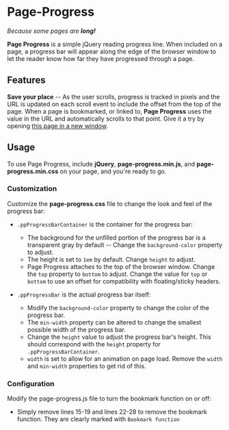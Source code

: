 # Page-Progress

_Because some pages are **long!**_

**Page Progress** is a simple jQuery reading progress line. When included on a page, a progress bar will appear along the edge of the browser window to let the reader know how far they have progressed through a page.

## Features

**Save your place** -- As the user scrolls, progress is tracked in pixels and the URL is updated on each scroll event to include the offset from the top of the page. When a page is bookmarked, or linked to, **Page Progress** uses the value in the URL and automatically scrolls to that point. Give it a try by opening [this page in a new window](index.html#500).

## Usage

To use Page Progress, include **jQuery**, **page-progress.min.js**, and **page-progress.min.css** on your page, and you're ready to go.

### Customization

Customize the **page-progress.css** file to change the look and feel of the progress bar:

*   `.ppProgressBarContainer` is the container for the progress bar:
    *   The background for the unfilled portion of the progress bar is a transparent gray by default -- Change the `background-color` property to adjust.
    *   The height is set to `1em` by default. Change `height` to adjust.
    *   Page Progress attaches to the top of the browser window. Change the `top` property to `bottom` to adjust. Change the value for `top` or `bottom` to use an offset for compatibility with floating/sticky headers.

*   `.ppProgressBar` is the actual progress bar itself:
    *   Modify the `background-color` property to change the color of the progress bar.
    *   The `min-width` property can be altered to change the smallest possible width of the progress bar.
    *   Change the `height` value to adjust the progress bar's height. This should correspond with the `height` property for `.ppProgressBarContainer`.
    *   `width` is set to allow for an animation on page load. Remove the `width` and `min-width` properties to get rid of this.

### Configuration

Modify the page-progress.js file to turn the bookmark function on or off:

*   Simply remove lines 15-19 and lines 22-28 to remove the bookmark function. They are clearly marked with `Bookmark function`